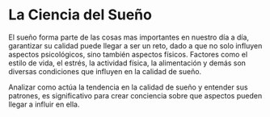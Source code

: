 # La Ciencia del Sueño
El sueño forma parte de las cosas mas importantes en nuestro día a día, garantizar su calidad puede llegar a ser un reto, dado a que no solo influyen aspectos psicológicos, sino también aspectos físicos. Factores como el estilo de vida, el estrés, la actividad física, la alimentación y demás son diversas condiciones que influyen en la calidad de sueño.

Analizar como actúa la tendencia en la calidad de sueño y entender sus patrones, es significativo para crear conciencia sobre que aspectos pueden llegar a influir en ella.

